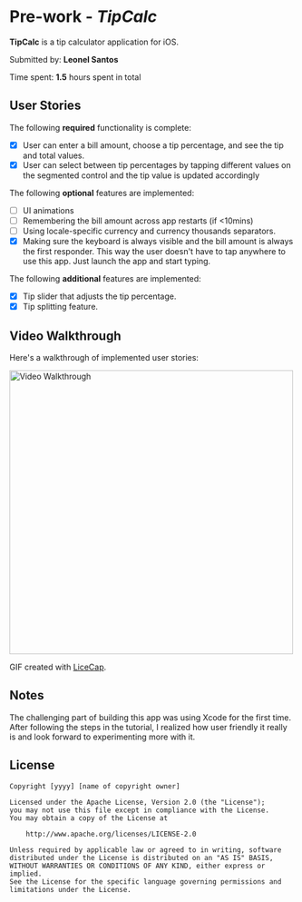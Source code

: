# Pre-work - *TipCalc*

**TipCalc** is a tip calculator application for iOS.

Submitted by: **Leonel Santos**

Time spent: **1.5** hours spent in total

## User Stories

The following **required** functionality is complete:

* [x] User can enter a bill amount, choose a tip percentage, and see the tip and total values.
* [x] User can select between tip percentages by tapping different values on the segmented control and the tip value is updated accordingly

The following **optional** features are implemented:

* [ ] UI animations
* [ ] Remembering the bill amount across app restarts (if <10mins)
* [ ] Using locale-specific currency and currency thousands separators.
* [x] Making sure the keyboard is always visible and the bill amount is always the first responder. This way the user doesn't have to tap anywhere to use this app. Just launch the app and start typing.

The following **additional** features are implemented:

- [x] Tip slider that adjusts the tip percentage.
- [x] Tip splitting feature.

## Video Walkthrough

Here's a walkthrough of implemented user stories:

<img src='https://i.imgur.com/ZhYrFgm.gif' title='Video Walkthrough' width='' alt='Video Walkthrough' width="300" height="500" />

<!-- ![](https://i.imgur.com/ZhYrFgm.gif) -->

GIF created with [LiceCap](http://www.cockos.com/licecap/).

## Notes

The challenging part of building this app was using Xcode for the first time. After following the steps in the tutorial, I realized how user friendly it really is and look forward to experimenting more with it. 

## License

    Copyright [yyyy] [name of copyright owner]

    Licensed under the Apache License, Version 2.0 (the "License");
    you may not use this file except in compliance with the License.
    You may obtain a copy of the License at

        http://www.apache.org/licenses/LICENSE-2.0

    Unless required by applicable law or agreed to in writing, software
    distributed under the License is distributed on an "AS IS" BASIS,
    WITHOUT WARRANTIES OR CONDITIONS OF ANY KIND, either express or implied.
    See the License for the specific language governing permissions and
    limitations under the License.